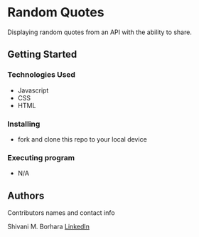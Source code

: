 # Random Quotes

Displaying random quotes from an API with the ability to share.

## Getting Started

### Technologies Used

- Javascript
- CSS
- HTML

### Installing

- fork and clone this repo to your local device


### Executing program

- N/A

## Authors

Contributors names and contact info

Shivani M. Borhara
[LinkedIn](https://www.linkedin.com/in/shivani-malhotra-56a12b221/)
